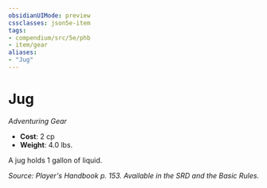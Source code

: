 ```yaml
---
obsidianUIMode: preview
cssclasses: json5e-item
tags:
- compendium/src/5e/phb
- item/gear
aliases: 
- "Jug"
---
```

# Jug
*Adventuring Gear*  

- **Cost**: 2 cp
- **Weight**: 4.0 lbs.

A jug holds 1 gallon of liquid.

*Source: Player's Handbook p. 153. Available in the SRD and the Basic Rules.*